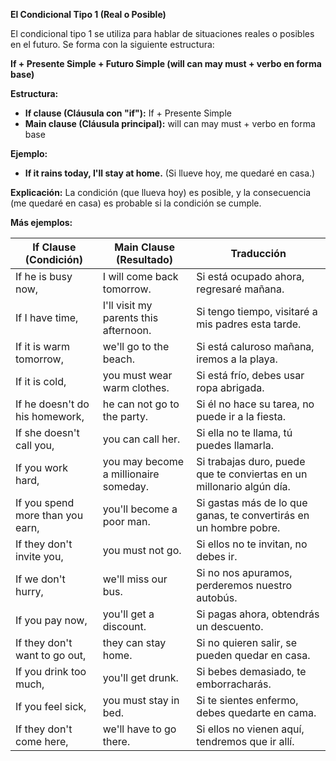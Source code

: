 

**El Condicional Tipo 1 (Real o Posible)**

El condicional tipo 1 se utiliza para hablar de situaciones reales o posibles en el futuro. Se forma con la siguiente estructura:

**If + Presente Simple + Futuro Simple (will can may must + verbo en forma base)**

**Estructura:**

*   **If clause (Cláusula con "if"):** If + Presente Simple
*   **Main clause (Cláusula principal):** will   can   may   must + verbo en forma base

**Ejemplo:**

*   **If it rains today, I'll stay at home.** (Si llueve hoy, me quedaré en casa.)

**Explicación:** La condición (que llueva hoy) es posible, y la consecuencia (me quedaré en casa) es probable si la condición se cumple.

**Más ejemplos:**

| If Clause (Condición)                         | Main Clause (Resultado)                             | Traducción                                                    |
| ------------------------------------------- | ---------------------------------------------------- | ------------------------------------------------------------- |
| If he is busy now,                         | I will come back tomorrow.                           | Si está ocupado ahora, regresaré mañana.                     |
| If I have time,                              | I'll visit my parents this afternoon.               | Si tengo tiempo, visitaré a mis padres esta tarde.         |
| If it is warm tomorrow,                        | we'll go to the beach.                               | Si está caluroso mañana, iremos a la playa.                   |
| If it is cold,                               | you must wear warm clothes.                          | Si está frío, debes usar ropa abrigada.                       |
| If he doesn't do his homework,              | he can not go to the party.                          | Si él no hace su tarea, no puede ir a la fiesta.               |
| If she doesn't call you,                     | you can call her.                                   | Si ella no te llama, tú puedes llamarla.                      |
| If you work hard,                             | you may become a millionaire someday.                 | Si trabajas duro, puede que te conviertas en un millonario algún día. |
| If you spend more than you earn,             | you'll become a poor man.                            | Si gastas más de lo que ganas, te convertirás en un hombre pobre. |
| If they don't invite you,                    | you must not go.                                    | Si ellos no te invitan, no debes ir.                            |
| If we don't hurry,                            | we'll miss our bus.                                  | Si no nos apuramos, perderemos nuestro autobús.                |
| If you pay now,                               | you'll get a discount.                               | Si pagas ahora, obtendrás un descuento.                       |
| If they don't want to go out,                | they can stay home.                                 | Si no quieren salir, se pueden quedar en casa.                |
| If you drink too much,                        | you'll get drunk.                                    | Si bebes demasiado, te emborracharás.                         |
| If you feel sick,                             | you must stay in bed.                               | Si te sientes enfermo, debes quedarte en cama.                |
| If they don't come here,                      | we'll have to go there.                               | Si ellos no vienen aquí, tendremos que ir allí.                 |
